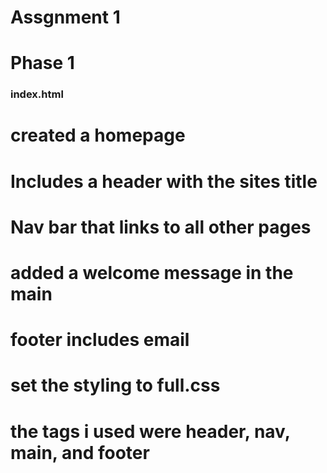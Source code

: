 # Assgnment 1

# Phase 1

### index.html
# created a homepage
# Includes a header with the sites title
# Nav bar that links to all other pages
# added a welcome message in the main
# footer includes email
# set the styling to full.css
# the tags i used were header, nav, main, and footer
